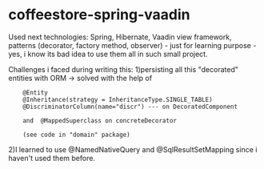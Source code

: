 # coffeestore-spring-vaadin

Used next technologies: 
Spring, 
Hibernate, 
Vaadin view framework, 
patterns (decorator, factory method, observer) - just for learning purpose - yes, i know its bad idea to use them all in such small project.

Challenges i faced during writing this:
1)persisting all this "decorated" entities with ORM -> solved with the help of 

        @Entity 
        @Inheritance(strategy = InheritanceType.SINGLE_TABLE)
        @DiscriminatorColumn(name="discr") --- on DecoratedComponent

        and  @MappedSuperclass on concreteDecorator

        (see code in "domain" package)

2)I learned to use @NamedNativeQuery and @SqlResultSetMapping since i haven't used them before.
